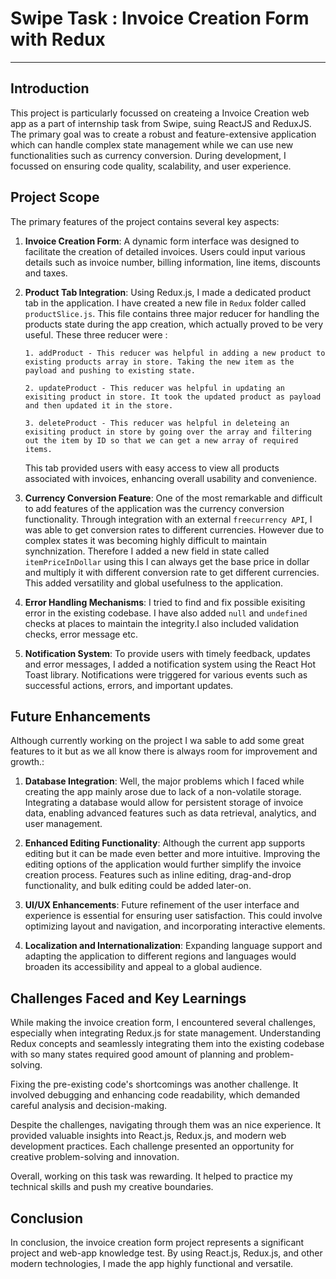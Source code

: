 # Swipe Task : Invoice Creation Form with Redux 

---

## Introduction

This project is particularly focussed on createing a Invoice Creation web app as a part of internship task from Swipe, suing ReactJS and ReduxJS. The primary goal was to create a robust and feature-extensive application which can handle complex state management while we can use new functionalities such as currency conversion. During development, I focussed on ensuring code quality, scalability, and user experience.

## Project Scope

The primary features of the project contains several key aspects:

1. **Invoice Creation Form**: A dynamic form interface was designed to facilitate the creation of detailed invoices. Users could input various details such as invoice number, billing information, line items, discounts and taxes.

2. **Product Tab Integration**:  Using Redux.js, I made a dedicated product tab in the application.
I have created a new file in ```Redux``` folder called ```productSlice.js```. This file contains three major reducer for handling the products state during the app creation, which actually proved to be very useful. These three reducer were :

       1. addProduct - This reducer was helpful in adding a new product to existing products array in store. Taking the new item as the payload and pushing to existing state.

       2. updateProduct - This reducer was helpful in updating an exisiting product in store. It took the updated product as payload and then updated it in the store.

       3. deleteProduct - This reducer was helpful in deleteing an exisiting product in store by going over the array and filtering out the item by ID so that we can get a new array of required items.

    This tab provided users with easy access to view all products associated with invoices, enhancing overall usability and convenience.

3. **Currency Conversion Feature**: One of the most remarkable and difficult to add features of the application was the currency conversion functionality. Through integration with an external ```freecurrency API```, I was able to get conversion rates to different currencies. However due to complex states it was becoming highly difficult to maintain synchnization. Therefore I added a new field in state called ```itemPriceInDollar``` using this I can always get the base price in dollar and multiply it with different conversion rate to get different currencies. This added versatility and global usefulness to the application.

4. **Error Handling Mechanisms**: I tried to find and fix possible exisiting error in the existing codebase. I have also added ```null``` and ```undefined``` checks at places to maintain the integrity.I also included validation checks, error message etc.

5. **Notification System**: To provide users with timely feedback, updates and error messages, I added a notification system using the React Hot Toast library. Notifications were triggered for various events such as successful actions, errors, and important updates.

## Future Enhancements

Although currently working on the project I wa sable to add some great features to it but as we all know there is always room for improvement and growth.:

1. **Database Integration**: Well, the major problems which I faced while creating the app mainly arose due to lack of a non-volatile storage. Integrating a database would allow for persistent storage of invoice data, enabling advanced features such as data retrieval, analytics, and user management.

2. **Enhanced Editing Functionality**: Although the current app supports editing but it can be made even better and more intuitive. Improving the editing options of the application would further simplify the invoice creation process. Features such as inline editing, drag-and-drop functionality, and bulk editing could be added later-on.

3. **UI/UX Enhancements**: Future refinement of the user interface and experience is essential for ensuring user satisfaction. This could involve optimizing layout and navigation, and incorporating interactive elements.

4. **Localization and Internationalization**: Expanding language support and adapting the application to different regions and languages would broaden its accessibility and appeal to a global audience.

## Challenges Faced and Key Learnings

While making the invoice creation form, I encountered several challenges, especially when integrating Redux.js for state management. Understanding Redux concepts and seamlessly integrating them into the existing codebase with so many states required good amount of planning and problem-solving.

Fixing the pre-existing code's shortcomings was another challenge. It involved debugging and enhancing code readability, which demanded careful analysis and decision-making.

Despite the challenges, navigating through them was an nice experience. It provided valuable insights into React.js, Redux.js, and modern web development practices. Each challenge presented an opportunity for creative problem-solving and innovation.

Overall, working on this task was rewarding. It helped to practice my technical skills and push my creative boundaries. 

## Conclusion

In conclusion, the invoice creation form project represents a significant project and web-app knowledge test. By using React.js, Redux.js, and other modern technologies, I made the app highly functional and versatile. 


